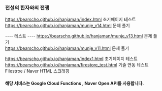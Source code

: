 ### 전설의 한자와의 전쟁


<https://bearscho.github.io/hanjaman/index.html>  초기페이지 테스트
<https://bearscho.github.io/hanjaman/munje_v14.html> 문제 풀기  



---- 테스트 ----
<https://bearscho.github.io/hanjaman/munje_v13.html> 문제 풀기  
<https://bearscho.github.io/hanjaman/munje_v11.html> 문제 풀기

<https://bearscho.github.io/hanjaman/index1.html>  초기페이지 테스트  
<https://bearscho.github.io/hanjaman/firestore_test.html>  기술 연동 테스트   Filestroe / Naver HTML 스크래핑   




#### 해당 서비스는 Google Cloud Functions , Naver Open API를 사용합니다.
